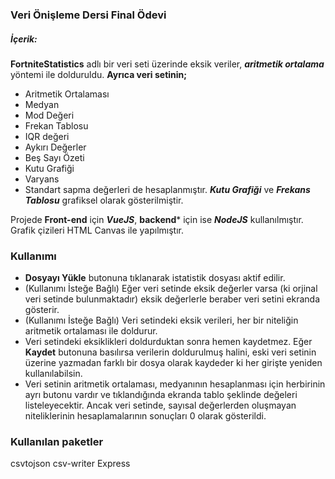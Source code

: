 ### Veri Önişleme Dersi Final Ödevi

##### İçerik:
**FortniteStatistics** adlı bir veri seti üzerinde eksik veriler, ***aritmetik ortalama*** yöntemi ile dolduruldu.
**Ayrıca veri setinin;**
- Aritmetik Ortalaması
- Medyan
- Mod Değeri
- Frekan Tablosu
- IQR değeri
- Aykırı Değerler
- Beş Sayı Özeti
- Kutu Grafiği
- Varyans
- Standart sapma
değerleri de hesaplanmıştır.
***Kutu Grafiği*** ve ***Frekans Tablosu*** grafiksel olarak gösterilmiştir.

Projede **Front-end** için ***VueJS***, **backend*** için ise ***NodeJS*** kullanılmıştır.
Grafik çizileri HTML Canvas ile yapılmıştır.

### Kullanımı

-  **Dosyayı Yükle** butonuna tıklanarak istatistik dosyası aktif edilir.
-  (Kullanımı İsteğe Bağlı) Eğer veri setinde eksik değerler varsa (ki orjinal veri setinde bulunmaktadır) eksik değerlerle beraber veri setini ekranda gösterir.
- (Kullanımı İsteğe Bağlı) Veri setindeki eksik verileri, her bir niteliğin aritmetik ortalaması ile doldurur.
- Veri setindeki eksiklikleri doldurduktan sonra hemen kaydetmez. Eğer **Kaydet** butonuna basılırsa verilerin doldurulmuş halini, eski veri setinin üzerine yazmadan farklı bir dosya olarak kaydeder ki her girişte yeniden kullanılabilsin.
- Veri setinin aritmetik ortalaması, medyanının hesaplanması için herbirinin ayrı butonu vardır ve tıklandığında ekranda tablo şeklinde değeleri listeleyecektir. Ancak veri setinde, sayısal değerlerden oluşmayan niteliklerinin hesaplamalarının sonuçları 0 olarak gösterildi.

### Kullanılan paketler
csvtojson
csv-writer
Express
